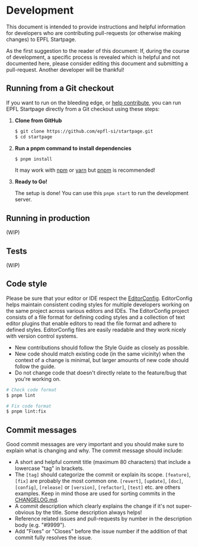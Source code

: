 <!--
  Please note that this document is adapted from
  https://github.com/meteor/meteor/blob/devel/DEVELOPMENT.md
  which is very well written!
-->
# Development

This document is intended to provide instructions and helpful information for
developers who are contributing pull-requests (or otherwise making changes) to
EPFL Startpage.

As the first suggestion to the reader of this document: If, during the course of
development, a specific process is revealed which is helpful and not documented
here, please consider editing this document and submitting a pull-request.
Another developer will be thankful!


## Running from a Git checkout

If you want to run on the bleeding edge, or [help contribute](CONTRIBUTING.md),
you can run EPFL Startpage directly from a Git checkout using these steps:

1. **Clone from GitHub**

    ```sh
    $ git clone https://github.com/epfl-si/startpage.git
    $ cd startpage
    ```

2. **Run a pnpm command to install dependencies**

    ```sh
    $ pnpm install
    ```
    
    It may work with [npm](https://www.npmjs.com/) or [yarn](https://yarnpkg.com/) 
    but [pnpm](https://pnpm.io/) is recommended!

3. **Ready to Go!**

    The setup is done! You can use this `pnpm start` to run the development
    server.


## Running in production

(WIP)


## Tests

(WIP)


## Code style

Please be sure that your editor or IDE respect the [EditorConfig]. EditorConfig
helps maintain consistent coding styles for multiple developers working on the
same project across various editors and IDEs. The EditorConfig project consists
of a file format for defining coding styles and a collection of text editor
plugins that enable editors to read the file format and adhere to defined
styles. EditorConfig files are easily readable and they work nicely with version
control systems.

* New contributions should follow the Style Guide as closely as possible.
* New code should match existing code (in the same vicinity) when the context of
  a change is minimal, but larger amounts of new code should follow the guide.
* Do not change code that doesn't directly relate to the feature/bug that you're
  working on.

```sh
# Check code format
$ pnpm lint

# Fix code format
$ pnpm lint:fix
```


## Commit messages

Good commit messages are very important and you should make sure to explain what
is changing and why. The commit message should include:

* A short and helpful commit title (maximum 80 characters) that include a 
  lowercase "tag" in brackets.
* The `[tag]` should categorize the commit or explain its scope. `[feature]`,
  `[fix]` are probably the most common one. `[revert]`, `[update]`, `[doc]`,
  `[config]`, `[release]` or `[version]`, `[refactor]`, `[test]` etc. are others
  examples. Keep in mind those are used for sorting commits in the
  [CHANGELOG.md].
* A commit description which clearly explains the change if it's not
  super-obvious by the title. Some description always helps!
* Reference related issues and pull-requests by number in the description body 
  (e.g. "#9999").
* Add "Fixes" or "Closes" before the issue number if the addition of that commit
  fully resolves the issue.


[EditorConfig]: https://editorconfig.org/
[CHANGELOG.md]: ./CHANGELOG.md
